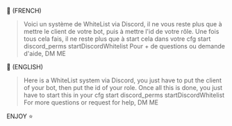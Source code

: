 💬 (FRENCH)

> Voici un système de WhiteList via Discord, il ne vous reste plus que à mettre le client de votre bot, puis à mettre l'id de votre rôle.
Une fois tous cela fais, il ne reste plus que à start cela dans votre cfg
> start discord_perms
> startDiscordWhitelist
> Pour + de questions ou demande d'aide, DM ME

💬 (ENGLISH)

> Here is a WhiteList system via Discord, you just have to put the client of your bot, then put the id of your role.
Once all this is done, you just have to start this in your cfg
> start discord_perms
> startDiscordWhitelist
> For more questions or request for help, DM ME


ENJOY ⭐️

